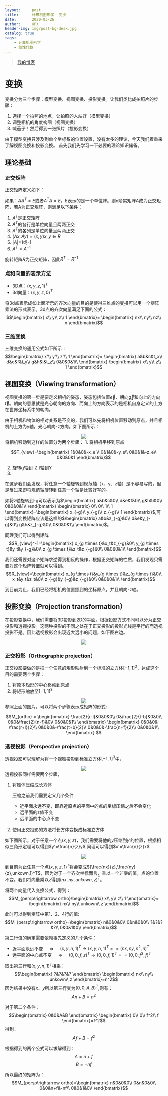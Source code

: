 ```yaml
---
layout:     post
title:      计算机图形学——变换
date:       2020-03-26
author:     XPX
header-img: img/post-bg-desk.jpg
catalog: true
tags:
    - 计算机图形学
    - 线性代数
---
```

> [我的博客](http://xjxpx.github.io)

# 变换

变换分为三个步骤：模型变换、视图变换、投影变换。让我们类比成拍照片的步骤：
1. 选择一个拍照的地点，让拍照的人站好（模型变换）
2. 调整相机的角度构图（视图变换）
3. 喊茄子！然后得到一张照片（投影变换）
   
由于模型变换只涉及到单个坐标系的位置设置，没有太多的理论，今天我们着重来了解视图变换和投影变换。
首先我们先学习一下必要的理论知识储备。
## 理论基础
### 正交矩阵

正交矩阵定义如下：

如果：$AA^T=E$或者$A^TA=E$，E表示的是一个单位阵。则n阶实矩阵A成为正交矩阵，若A为正交矩阵，则满足以下条件：
1. $A^T$是正交矩阵
2. $A^T$的各行是单位向量且两两正交
3. $A^T$的各列是单位向量且两两正交
4. $(Ax,Ay)=(x,y) x,y∈R$
5. $\lvert A \lvert$=1或-1
6. $A^T = A^{-1}$

旋转矩阵$R$为正交矩阵，因此$R^T=R^{-1}$
### 点和向量的表示方法
- 3D点：$(x,y,z,1)^T$
- 3d向量：$(x,y,z,0)^T$

将3d点表示成如上面所示的齐次向量的目的是使得三维点的变换可以用一个矩阵乘法的形式表示。3d点的齐次向量满足下面的公式：
$$\begin{bmatrix}
x\\
y\\
z\\
1
\end{bmatrix}=
\begin{bmatrix}
nx\\
ny\\
nz\\
n
\end{bmatrix}$$

### 三维变换
三维变换的通用公式如下所示：
$$\begin{bmatrix}
x'\\
y'\\
z'\\
1
\end{bmatrix}=
\begin{bmatrix}
a&b&c&t_x\\
d&e&f&t_y\\
g&h&i&t_z\\
0&0&0&1\\
\end{bmatrix}
\begin{bmatrix}
x\\
y\\
z\\
1
\end{bmatrix}$$

## 视图变换（Viewing transformation）
视图变换的第一步是要定义相机的姿态，姿态包括位置$\vec e$、朝向$\vec g$和向上的方向$\vec t$。朝向的意思就是光心朝向的方向、而向上的方向表示的是相机自身定义的上方在世界坐标系中的朝向。

由于相机和物体的相对关系是不变的，我们可以先将相机位置移动到原点，并且相机的上方为y轴，光心朝向-z方向。如下图所示：
<center>
    <img
    src="../img/2020/03/transform-view.png">
</center>
将相机移动到这样的位置分为两个步骤：
1. 将相机平移到原点
   
$$T_{view}=\begin{bmatrix}
1&0&0&-x_e \\
0&1&0&-y_e\\
0&0&1&-z_e\\
0&0&0&1
\end{bmatrix}$$

2. 旋转g轴到-Z,t轴到Y
3. 
在这步我们会发现，将任意一个轴旋转到规范轴（x、y、z轴）是不容易写的，但是反过来即将规范轴旋转到任意一个轴是比较好写的。

如将z轴旋转到-g可以表示为$\begin{bmatrix}
a&b&c&0\\
d&e&f&0\\
g&h&i&0\\
0&0&0&1\\
\end{bmatrix} \begin{bmatrix}
0\\
0\\
1\\
1
\end{bmatrix}=\begin{bmatrix}
x_{-g}\\
y_{-g}\\
z_{-g}\\
1
\end{bmatrix}$,可以得到变换矩阵应该是这样的$\begin{bmatrix}
a&b&z_{-g}&0\\
d&e&y_{-g}&0\\
g&h&z_{-g}&0\\
0&0&0&1\\
\end{bmatrix}$。

同理我们可以得到矩阵
$$R_{view}^-1=\begin{bmatrix}
x_{g \times t}&x_t&z_{-g}&0\\
y_{g \times t}&y_t&y_{-g}&0\\
z_{g \times t}&z_t&z_{-g}&0\\
0&0&0&1\\
\end{bmatrix}$$

我们还需要对这个矩阵求逆得到相反的操作，根据正交矩阵的性质，我们发现只需要对这个矩阵转置就可以得到。
$$R_{view}=\begin{bmatrix}
x_{g \times t}&y_{g \times t}&z_{g \times t}&0\\
x_t&y_t&z_t&0\\
z_{-g}&y_{-g}&z_{-g}&0\\
0&0&0&1\\
\end{bmatrix}$$

到目前为止，我们已经将相机的位置挪到的坐标原点，并且朝向-z轴。
## 投影变换（Projection transformation）
在投影变换中，我们需要将3D投影到2D的平面。根据投影方式不同可以分为正交投影和透视投影。这两种投影的不同之处在于正交投影的投影光线是平行的而透视投影不是。因此透视投影会出现近大远小的问题，如下图右边。
<center>
    <img
    src="../img/2020/03/transform-projection.png">
</center>

### 正交投影（Orthographic projection）

正交投影要做的是把一个任意的矩形映射到一个标准的立方体$[-1,1]^3$，达成这个目的需要两个步骤：
1. 将原本矩形的中心移动到原点
2. 将矩形缩放至$[-1,1]^3$
<center>
    <img
    src="../img/2020/03/transform-orthographic.png">
</center>
 参照上面的图片，可以将两个步骤表示成矩阵的形式:

$$M_{ortho} = 
\begin{bmatrix}
\frac{2}{r-l}&0&0&0\\
0&\frac{2}{t-b}&0&0\\
0&0&\frac{2}{n-f}&0\\
0&0&0&1\\
\end{bmatrix}
\begin{bmatrix}
0&0&0&-\frac{r+l}{2}\\
0&0&0&-\frac{t+b}{2}\\
0&0&0&-\frac{n+f}{2}\\
0&0&0&1\\
\end{bmatrix}
$$

### 透视投影（Perspective projection）

透视投影可以理解为将一个视锥投影到标准立方体$[-1,1]^3$中，
<center>
    <img
    src="../img/2020/03/transform-perspective.png">
</center>
透视投影同样需要两个步骤，

1. 将锥体压缩成长方体
   
   压缩之前我们需要定义几个条件
    - 近平面永远不变，即靠近原点的平面中的点的坐标压缩之后不会变化
    - 远平面的z值不变
    - 远平面的中心点不变
2. 使用正交投影的方法将长方体变换成标准立方体
   

  如下图所示，对于任意一个点$(x,y,z)$，我们需要将他的$y$压缩到$y'$的位置，根据相似三角形定理可以得到$y'=\frac{n}{z}y$,同理可以得到$x'=\frac{n}{z}x$
  <center>
    <img
    src="../img/2020/03/transform-perspective1.png">
  </center>
  
  到目前为止任意一个点$(x,y,z,1)^T$将会变成$(\frac{nx}{z},\frac{ny}{z},unkown,1)^T$，因为对于一个齐次坐标而言，乘以一个非零的值，点的位置不变。我们将向量乘以z得到$(nx,ny,unkown,z)^T$。

  将两个向量代入变换公式，得到：
  $$M_{persp\rightarrow ortho}\begin{bmatrix}
x\\
y\\
z\\
1
\end{bmatrix}=
\begin{bmatrix}
nx\\
ny\\
unkown\\
z
\end{bmatrix}$$

此时可以得到矩阵中第1、2、4行的值:
$$M_{persp\rightarrow ortho}=\begin{bmatrix}
n&0&0&0\\
0&n&0&0\\
?&?&?&?\\
0&0&1&0\\
\end{bmatrix}$$

第三行值的确定需要依赖事先定义的几个条件：
   - 近平面永远不变 $\quad\Rightarrow \quad$ $(x,y,n,1)^T\rightarrow(x,y,n,1)^T==(nx,ny,n^2,n)^T$
   - 远平面的中心点不变 $\quad\Rightarrow\quad$ $(0,0,f,z)^T\rightarrow(0,0,f,1)^T==(0,0,f^2,f)^T$

取出第三行和$(x,y,n,1)^T$相乘：
$$\begin{bmatrix}
?&?&?&?
\end{bmatrix}
\begin{bmatrix}
nx\\
ny\\
unkown\\
z
\end{bmatrix}=n^2$$
因为结果中没有$x、y$所以第三行变为$(0,0,A,B)^T$,则有：
$$
An+B=n^2
$$

对于第二个条件：
$$\begin{bmatrix}
0&0&A&B
\end{bmatrix}
\begin{bmatrix}
0\\
0\\
f^2\\
f
\end{bmatrix}=f^2$$
得到：
$$
Af+B=f^2
$$

根据得到的两个公式可以求解得到：
$$A=n+f$$
$$B=-nf$$

所以最终的矩阵为：
$$M_{persp\rightarrow ortho}=\begin{bmatrix}
n&0&0&0\\
0&n&0&0\\
0&0&n+f&-nf\\
0&0&1&0\\
\end{bmatrix}$$


   


